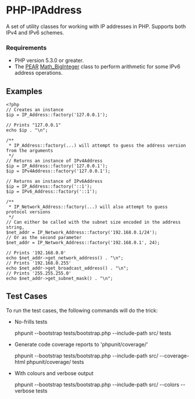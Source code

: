 # PHP-IPAddress

A set of utility classes for working with IP addresses in PHP.
Supports both IPv4 and IPv6 schemes.

### Requirements

*	PHP version 5.3.0 or greater.
*	The [PEAR](http://pear.php.net/) [Math_BigInteger](http://pear.php.net/package/Math_BigInteger/) class to perform arithmetic for some IPv6 address operations.

## Examples

	<?php
	// Creates an instance
	$ip = IP_Address::factory('127.0.0.1');
	
	// Prints "127.0.0.1"
	echo $ip . "\n";
	
	/**
	 * IP_Address::factory(...) will attempt to guess the address version from the arguments 
	 */
	// Returns an instance of IPv4Address
	$ip = IP_Address::factory('127.0.0.1');
	$ip = IPv4Address::factory('127.0.0.1');
	
	// Returns an instance of IPv6Address
	$ip = IP_Address::factory('::1');
	$ip = IPv6_Address::factory('::1');
	
	/**
	 * IP_Network_Address::factory(...) will also attempt to guess protocol versions
	 */
	// Can either be called with the subnet size encoded in the address string,
	$net_addr = IP_Network_Address::factory('192.168.0.1/24');
	// Or as the second parameter
	$net_addr = IP_Network_Address::factory('192.168.0.1', 24);
	
	// Prints '192.168.0.0'
	echo $net_addr->get_network_address() . "\n";
	// Prints '192.168.0.255'
	echo $net_addr->get_broadcast_address() . "\n";
	// Prints '255.255.255.0'
	echo $net_addr->get_subnet_mask() . "\n";
		
## Test Cases

To run the test cases, the following commands will do the trick:

*	No-frills tests
	
	phpunit --bootstrap tests/bootstrap.php --include-path src/ tests

*	Generate code coverage reports to 'phpunit/coverage/'

	phpunit --bootstrap tests/bootstrap.php --include-path src/ --coverage-html phpunit/coverage/ tests
	
*	With colours and verbose output

	phpunit --bootstrap tests/bootstrap.php --include-path src/ --colors --verbose tests